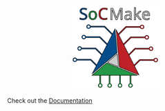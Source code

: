 <p align="center">
<img src="docs/SoCMakeLogo5.png" width="40%"/>
</p>

Check out the [Documentation](https://risto97.github.io/SoCMake/)

